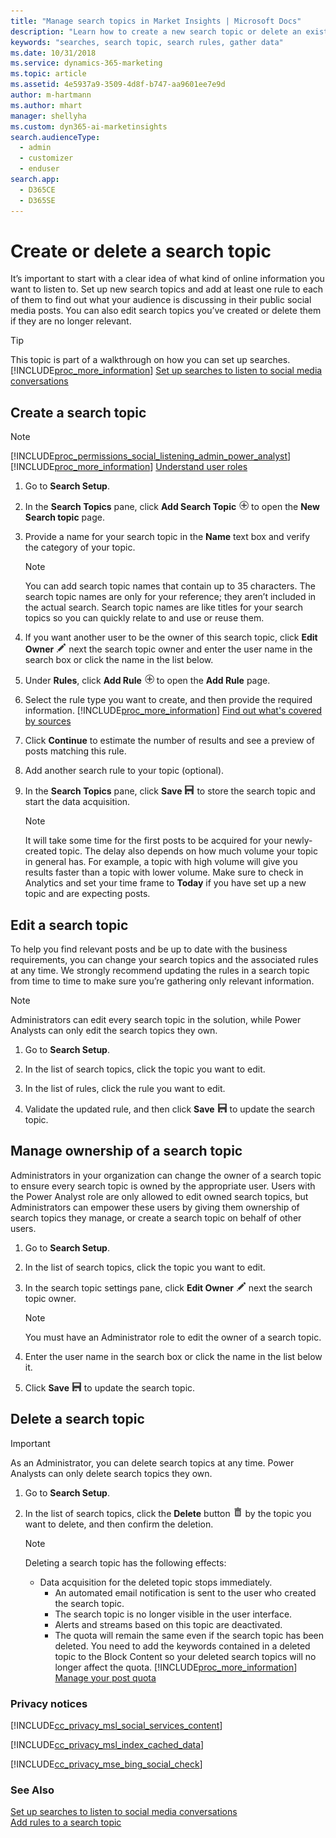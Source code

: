 ```yaml
---
title: "Manage search topics in Market Insights | Microsoft Docs"
description: "Learn how to create a new search topic or delete an existing one in Market Insights."
keywords: "searches, search topic, search rules, gather data"
ms.date: 10/31/2018
ms.service: dynamics-365-marketing
ms.topic: article
ms.assetid: 4e5937a9-3509-4d8f-b747-aa9601ee7e9d
author: m-hartmann
ms.author: mhart
manager: shellyha
ms.custom: dyn365-ai-marketinsights
search.audienceType: 
  - admin
  - customizer
  - enduser
search.app: 
  - D365CE
  - D365SE
---
```


# Create or delete a search topic
It’s important to start with a clear idea of what kind of online information you want to listen to. Set up new search topics and add at least one rule to each of them to find out what your audience is discussing in their public social media posts. You can also edit search topics you’ve created or delete them if they are no longer relevant.  
  
> [!TIP]
>  This topic is part of a walkthrough on how you can set up searches. [!INCLUDE[proc_more_information](../includes/proc-more-information.md)] [Set up searches to listen to social media conversations](set-up-searches.md)  
  
## Create a search topic  
> [!NOTE]
> [!INCLUDE[proc_permissions_social_listening_admin_power_analyst](../includes/proc-permissions-admin-power-analyst.md)] [!INCLUDE[proc_more_information](../includes/proc-more-information.md)] [Understand user roles](user-roles.md)  
  
1. Go to **Search Setup**.  
  
2. In the **Search Topics** pane, click **Add Search Topic** ![add button](media/add-icon.png "Add button") to open the **New Search topic** page.  
  
3. Provide a name for your search topic in the **Name** text box and verify the category of your topic.  
  
   > [!NOTE]
   >  You can add search topic names that contain up to 35 characters. The search topic names are only for your reference; they aren’t included in the actual search. Search topic names are like titles for your search topics so you can quickly relate to and use or reuse them.  
  
4. If you want another user to be the owner of this search topic, click **Edit Owner** ![edit button](media/edit-icon.png "Edit button") next the search topic owner and enter the user name in the search box or click the name in the list below.  
  
5. Under **Rules**, click **Add Rule** ![add button](media/add-icon.png "Add button") to open the **Add Rule** page.  
  
6. Select the rule type you want to create, and then provide the required information. [!INCLUDE[proc_more_information](../includes/proc-more-information.md)] [Find out what's covered by sources](sources-coverage.md)  
  
7. Click **Continue** to estimate the number of results and see a preview of posts matching this rule.  
  
8. Add another search rule to your topic (optional).  
  
9. In the **Search Topics** pane, click **Save** ![save button](media/save-icon.png "Save button") to store the search topic and start the data acquisition.  
  
    > [!NOTE]
    >  It will take some time for the first posts to be acquired for your newly-created topic. The delay also depends on how much volume your topic in general has. For example, a topic with high volume will give you results faster than a topic with lower volume. Make sure to check in Analytics and set your time frame to **Today** if you have set up a new topic and are expecting posts.  
  
## Edit a search topic  
To help you find relevant posts and be up to date with the business requirements, you can change your search topics and the associated rules at any time. We strongly recommend updating the rules in a search topic from time to time to make sure you’re gathering only relevant information.  
  
> [!NOTE]
>  Administrators can edit every search topic in the solution, while Power Analysts can only edit the search topics they own.  
  
1.  Go to **Search Setup**.  
  
2.  In the list of search topics, click the topic you want to edit.  
  
3.  In the list of rules, click the rule you want to edit.  
  
4.  Validate the updated rule, and then click **Save** ![save button](media/save-icon.png "Save button") to update the search topic.  
  
<a name="manage_ownership"></a>   
## Manage ownership of a search topic  
Administrators in your organization can change the owner of a search topic to ensure every search topic is owned by the appropriate user. Users with the Power Analyst role are only allowed to edit owned search topics, but Administrators can empower these users by giving them ownership of search topics they manage, or create a search topic on behalf of other users.  
  
1.  Go to **Search Setup**.  
  
2.  In the list of search topics, click  the topic you want to edit.  
  
3.  In the search topic settings pane, click **Edit Owner** ![edit button](media/edit-icon.png "Edit button") next the search topic owner.  
  
    > [!NOTE]
    >  You must have an Administrator role to edit the owner of a search topic.  
  
4.  Enter the user name in the search box or click the name in the list below it.  
  
5.  Click **Save** ![save button](media/save-icon.png "Save button") to update the search topic.  
  
## Delete a search topic  
  
> [!IMPORTANT]
>  As an Administrator, you can delete search topics at any time. Power Analysts can only delete search topics they own.  
  
1. Go to **Search Setup**.  
  
2. In the list of search topics, click the **Delete** button ![delete button](media/trashbin-icon.png "Delete button") by the topic you want to delete, and then confirm the deletion.  
  
   > [!NOTE]
   >  Deleting a search topic has the following effects:  
   > 
   > - Data acquisition for the deleted topic stops immediately.  
   >   - An automated email notification is sent to the user who created the search topic.  
   >   - The search topic is no longer visible in the user interface.  
   >   - Alerts and streams based on this topic are deactivated.  
   >   - The quota will remain the same even if the search topic has been deleted. You need to add the keywords contained in a deleted topic to the Block Content so your deleted search topics will no longer affect the quota. [!INCLUDE[proc_more_information](../includes/proc-more-information.md)] [Manage your post quota](manage-post-quota.md)  
  
### Privacy notices  
 [!INCLUDE[cc_privacy_msl_social_services_content](../includes/cc-privacy-msl-social-services-content.md)]  
  
 [!INCLUDE[cc_privacy_msl_index_cached_data](../includes/cc-privacy-msl-index-cached-data.md)]  
  
 [!INCLUDE[cc_privacy_mse_bing_social_check](../includes/cc-privacy-mse-bing-social-check.md)]  
  
### See Also  
 [Set up searches to listen to social media conversations](set-up-searches.md)   
 [Add rules to a search topic](add-rules-search-topic.md)
 
